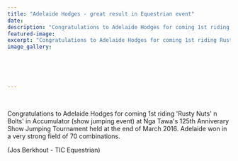 ```yaml
---
title: "Adelaide Hodges - great result in Equestrian event"
date: 
description: "Congratulations to Adelaide Hodges for coming 1st riding Rusty Nuts' n Bolts in Accumulator (show jumping event) at Nga Tawa's 125th Anniverary Show Jumping Tournament at the end of March."
featured-image: 
excerpt: "Congratulations to Adelaide Hodges for coming 1st riding Rusty Nuts' n Bolts in Accumulator (show jumping event) at Nga Tawa's 125th Anniverary Show Jumping Tournament at the end of March."
image_gallery:
	
	
	
	
	
---
```


<p>&nbsp;</p>
<p>Congratulations to Adelaide Hodges for coming 1st riding 'Rusty Nuts' n Bolts' in Accumulator (show jumping event) at Nga Tawa's 125th Anniverary Show Jumping Tournament held at the end of March 2016. Adelaide won in a very strong field of 70 combinations.</p>
<p>(Jos Berkhout - TIC Equestrian)</p>
<p>&nbsp;</p>

